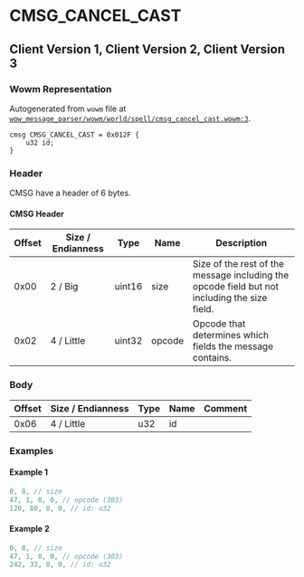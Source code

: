 # CMSG_CANCEL_CAST

## Client Version 1, Client Version 2, Client Version 3

### Wowm Representation

Autogenerated from `wowm` file at [`wow_message_parser/wowm/world/spell/cmsg_cancel_cast.wowm:3`](https://github.com/gtker/wow_messages/tree/main/wow_message_parser/wowm/world/spell/cmsg_cancel_cast.wowm#L3).
```rust,ignore
cmsg CMSG_CANCEL_CAST = 0x012F {
    u32 id;
}
```
### Header

CMSG have a header of 6 bytes.

#### CMSG Header

| Offset | Size / Endianness | Type   | Name   | Description |
| ------ | ----------------- | ------ | ------ | ----------- |
| 0x00   | 2 / Big           | uint16 | size   | Size of the rest of the message including the opcode field but not including the size field.|
| 0x02   | 4 / Little        | uint32 | opcode | Opcode that determines which fields the message contains.|

### Body

| Offset | Size / Endianness | Type | Name | Comment |
| ------ | ----------------- | ---- | ---- | ------- |
| 0x06 | 4 / Little | u32 | id |  |

### Examples

#### Example 1

```c
0, 8, // size
47, 1, 0, 0, // opcode (303)
120, 80, 0, 0, // id: u32
```
#### Example 2

```c
0, 8, // size
47, 1, 0, 0, // opcode (303)
242, 33, 0, 0, // id: u32
```
